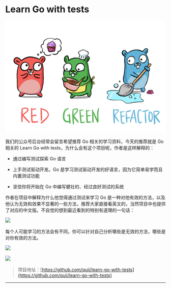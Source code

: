 # Learn Go with tests

![](https://raw.githubusercontent.com/quii/learn-go-with-tests/master/red-green-blue-gophers-smaller.png)

我们的公众号后台经常会留言希望推荐 Go 相关的学习资料，今天的推荐就是 Go 相关的 Learn Go with tests，为什么会有这个项目呢，作者是这样解释的：

* 通过编写测试探索 Go 语言

* 上手测试驱动开发。Go 是学习测试驱动开发的好语言，因为它简单易学而且内置测试功能

* 坚信你将开始在 Go 中编写健壮的、经过良好测试的系统

作者在项目中解释为什么他觉得通过测试来学习 Go 是一种对他有效的方法，以及他认为无效和效果不显著的一些方法，推荐大家直接看英文的，当然项目中也提供了对应的中文版。不自觉的想到最近看到的特别有道理的一句话：

![](https://7465-test-3c9b5e-1258459492.tcb.qcloud.la/GitHub精选/learn_method.jpeg)

每个人可能学习的方法会有不同，你可以针对自己分析哪些是无效的方法，哪些是对你有效的方法。

![](https://7465-test-3c9b5e-1258459492.tcb.qcloud.la/GitHub精选/learngobytests/gotests1.png)

![](https://7465-test-3c9b5e-1258459492.tcb.qcloud.la/GitHub精选/learngobytests/gotests2.png)

> 项目地址：[https://github.com/quii/learn-go-with-tests](https://github.com/quii/learn-go-with-tests)

***

